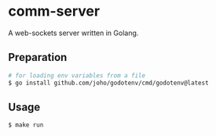# comm-server
A web-sockets server written in Golang.


## Preparation
```bash
# for loading env variables from a file
$ go install github.com/joho/godotenv/cmd/godotenv@latest
```

## Usage
```bash
$ make run
```